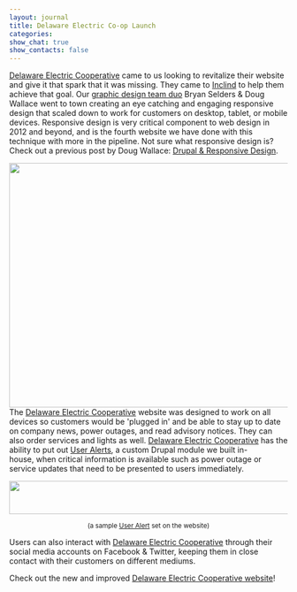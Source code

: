 ```yaml
---
layout: journal
title: Delaware Electric Co-op Launch
categories: 
show_chat: true
show_contacts: false
---
```


<a href="http://www.delaware.coop" target="_blank">Delaware Electric Cooperative</a> came to us looking to revitalize their website and give it that spark that it was missing. They came to <a href="http://www.inclind.com/our-work/index.htm" title="Inclind Inc - True Delaware Web Developers.">Inclind</a> to help them achieve that goal. Our <a href="http://www.inclind.com/about/index.htm" target="_blank" title="Inclind Inc - Real Delaware Web Design.">graphic design team duo</a>&nbsp;Bryan Selders &amp; Doug Wallace went to town creating an eye catching and engaging responsive design that scaled down to work for customers on desktop, tablet, or mobile devices. Responsive design is very critical component to web design in 2012 and beyond, and is the fourth website we have done with this technique with more in the pipeline. Not sure what responsive design is? Check out a previous post by Doug Wallace: <a href="http://www.inclind.com/journal/web-design/drupal-responsive-design-with-the-omega-html5-base-theme/detail.htm" target="_blank">Drupal &amp; Responsive Design</a>. <p style="text-align: left; "><a href="http://www.delaware.coop" target="_blank"><img alt="" src="/sites/default/files/dec.jpg" style="width: 640px; height: 442px; " /></a> The <a href="http://www.delaware.coop" target="_blank">Delaware Electric Cooperative</a>&nbsp;website was designed to work on all devices so customers would be &#39;plugged in&#39; and be able to stay up to date on company news, power outages, and read advisory notices. They can also order services and lights as well.&nbsp;<a href="http://www.delaware.coop" target="_blank">Delaware Electric Cooperative</a>&nbsp;has the ability to put out <a href="http://drupal.org/project/user_alert" target="_blank" title="Inclind Inc - Custom Drupal Module Development">User Alerts</a>, a custom Drupal module we built in-house,&nbsp;when critical information is available such as power outage or service updates that need to be presented to users immediately. <p style="text-align: center; "><a href="http://drupal.org/project/user_alert" target="_blank"><img alt="" src="/sites/default/files/user-alert.png" style="width: 650px; height: 60px; " /></a> <p style="text-align: center; "><small>(a sample <a href="http://drupal.org/project/user_alert" target="_blank">User Alert</a> set on the website)</small> <p style="text-align: left; ">Users can also interact with <a href="http://www.delaware.coop" target="_blank">Delaware Electric Cooperative</a> through their social media accounts on Facebook &amp; Twitter, keeping them in close contact with their customers on different mediums. <p style="text-align: left; ">Check out the new and improved <a href="http://www.delaware.coop" target="_blank">Delaware Electric Cooperative website</a>!